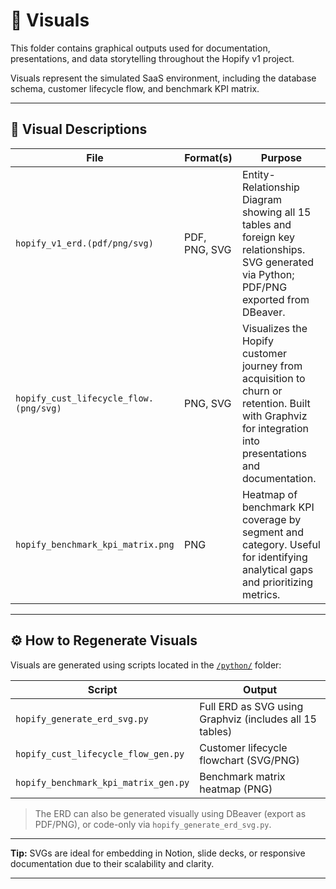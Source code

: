 # 🎨 Visuals

This folder contains graphical outputs used for documentation, presentations, and data storytelling throughout the Hopify v1 project.

Visuals represent the simulated SaaS environment, including the database schema, customer lifecycle flow, and benchmark KPI matrix.

---

## 📁 Visual Descriptions

| File | Format(s) | Purpose |
|------|-----------|---------|
| `hopify_v1_erd.(pdf/png/svg)` | PDF, PNG, SVG | Entity-Relationship Diagram showing all 15 tables and foreign key relationships. SVG generated via Python; PDF/PNG exported from DBeaver. |
| `hopify_cust_lifecycle_flow.(png/svg)` | PNG, SVG | Visualizes the Hopify customer journey from acquisition to churn or retention. Built with Graphviz for integration into presentations and documentation. |
| `hopify_benchmark_kpi_matrix.png` | PNG | Heatmap of benchmark KPI coverage by segment and category. Useful for identifying analytical gaps and prioritizing metrics.

---

## ⚙️ How to Regenerate Visuals

Visuals are generated using scripts located in the [`/python/`](../python/) folder:

| Script | Output |
|--------|--------|
| `hopify_generate_erd_svg.py` | Full ERD as SVG using Graphviz (includes all 15 tables) |
| `hopify_cust_lifecycle_flow_gen.py` | Customer lifecycle flowchart (SVG/PNG) |
| `hopify_benchmark_kpi_matrix_gen.py` | Benchmark matrix heatmap (PNG)

> The ERD can also be generated visually using DBeaver (export as PDF/PNG), or code-only via `hopify_generate_erd_svg.py`.

---

**Tip:** SVGs are ideal for embedding in Notion, slide decks, or responsive documentation due to their scalability and clarity.

---
